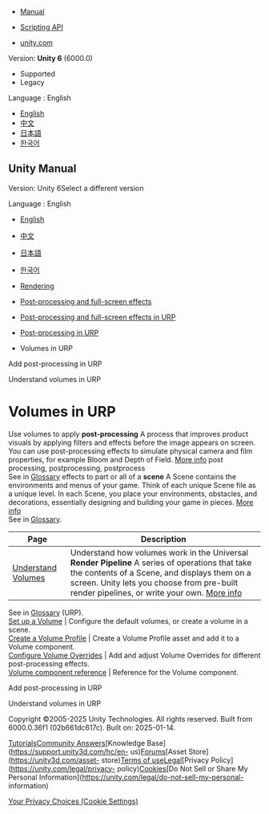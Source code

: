 [](https://docs.unity3d.com)

  * [Manual](../Manual/index.html)
  * [Scripting API](../ScriptReference/index.html)

  * [unity.com](https://unity.com/)

Version: **Unity 6** (6000.0)

  * Supported
  * Legacy

Language : English

  * [English](/Manual/urp/volumes-landing-page.html)
  * [中文](/cn/current/Manual/urp/volumes-landing-page.html)
  * [日本語](/ja/current/Manual/urp/volumes-landing-page.html)
  * [한국어](/kr/current/Manual/urp/volumes-landing-page.html)

[](https://docs.unity3d.com)

## Unity Manual

Version: Unity 6Select a different version

Language : English

  * [English](/Manual/urp/volumes-landing-page.html)
  * [中文](/cn/current/Manual/urp/volumes-landing-page.html)
  * [日本語](/ja/current/Manual/urp/volumes-landing-page.html)
  * [한국어](/kr/current/Manual/urp/volumes-landing-page.html)

  * [Rendering](../rendering-and-post-processing.html)
  * [Post-processing and full-screen effects](../post-processing-and-full-screen-effects.html)
  * [Post-processing and full-screen effects in URP](../urp/post-processing-and-full-screen-effects-urp.html)
  * [Post-processing in URP](../urp/post-processing-in-urp.html)
  * Volumes in URP

[](../urp/add-post-processing.html)

Add post-processing in URP

[](../urp/Volumes.html)

Understand volumes in URP

# Volumes in URP

Use volumes to apply **post-processing** A process that improves product
visuals by applying filters and effects before the image appears on screen.
You can use post-processing effects to simulate physical camera and film
properties, for example Bloom and Depth of Field. [More
info](../PostProcessingOverview.html) post processing, postprocessing,
postprocess  
See in [Glossary](../Glossary.html#post-processing) effects to part or all of
a **scene** A Scene contains the environments and menus of your game. Think of
each unique Scene file as a unique level. In each Scene, you place your
environments, obstacles, and decorations, essentially designing and building
your game in pieces. [More info](../CreatingScenes.html)  
See in [Glossary](../Glossary.html#Scene).

Page | Description  
---|---  
[Understand Volumes](Volumes.html) | Understand how volumes work in the Universal **Render Pipeline** A series of operations that take the contents of a Scene, and displays them on a screen. Unity lets you choose from pre-built render pipelines, or write your own. [More info](../render-pipelines.html)  
See in [Glossary](../Glossary.html#Renderpipeline) (URP).  
[Set up a Volume](set-up-a-volume.html) | Configure the default volumes, or create a volume in a scene.  
[Create a Volume Profile](Volume-Profile.html) | Create a Volume Profile asset and add it to a Volume component.  
[Configure Volume Overrides](VolumeOverrides.html) | Add and adjust Volume Overrides for different post-processing effects.  
[Volume component reference](volume-component-reference.html) | Reference for the Volume component.  
  
[](../urp/add-post-processing.html)

Add post-processing in URP

[](../urp/Volumes.html)

Understand volumes in URP

Copyright ©2005-2025 Unity Technologies. All rights reserved. Built from
6000.0.36f1 (02b661dc617c). Built on: 2025-01-14.

[Tutorials](https://learn.unity.com/)[Community
Answers](https://answers.unity3d.com)[Knowledge
Base](https://support.unity3d.com/hc/en-
us)[Forums](https://forum.unity3d.com)[Asset Store](https://unity3d.com/asset-
store)[Terms of
use](https://docs.unity3d.com/Manual/TermsOfUse.html)[Legal](https://unity.com/legal)[Privacy
Policy](https://unity.com/legal/privacy-
policy)[Cookies](https://unity.com/legal/cookie-policy)[Do Not Sell or Share
My Personal Information](https://unity.com/legal/do-not-sell-my-personal-
information)

[Your Privacy Choices (Cookie Settings)](javascript:void\(0\);)

